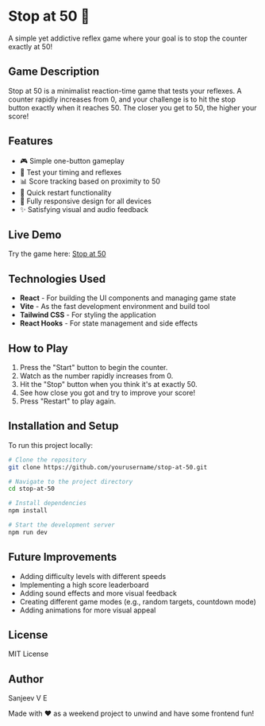 # Stop at 50 🎯

A simple yet addictive reflex game where your goal is to stop the counter exactly at 50!

## Game Description

Stop at 50 is a minimalist reaction-time game that tests your reflexes. A counter rapidly increases from 0, and your challenge is to hit the stop button exactly when it reaches 50. The closer you get to 50, the higher your score!

## Features
* 🎮 Simple one-button gameplay
* 🎯 Test your timing and reflexes
* 📊 Score tracking based on proximity to 50
* 🔄 Quick restart functionality
* 📱 Fully responsive design for all devices
* ✨ Satisfying visual and audio feedback

## Live Demo
Try the game here: [Stop at 50](https://yourlink.com)

## Technologies Used
* **React** - For building the UI components and managing game state
* **Vite** - As the fast development environment and build tool
* **Tailwind CSS** - For styling the application
* **React Hooks** - For state management and side effects

## How to Play
1. Press the "Start" button to begin the counter.
2. Watch as the number rapidly increases from 0.
3. Hit the "Stop" button when you think it's at exactly 50.
4. See how close you got and try to improve your score!
5. Press "Restart" to play again.

## Installation and Setup

To run this project locally:

```bash
# Clone the repository
git clone https://github.com/yourusername/stop-at-50.git

# Navigate to the project directory
cd stop-at-50

# Install dependencies
npm install

# Start the development server
npm run dev

```
## Future Improvements
- Adding difficulty levels with different speeds
- Implementing a high score leaderboard
- Adding sound effects and more visual feedback
- Creating different game modes (e.g., random targets, countdown mode)
- Adding animations for more visual appeal

## License
MIT License

## Author
Sanjeev V E

Made with ❤️ as a weekend project to unwind and have some frontend fun!

